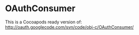 OAuthConsumer
=============

This is a Cocoapods ready version of:<br>
http://oauth.googlecode.com/svn/code/obj-c/OAuthConsumer/
